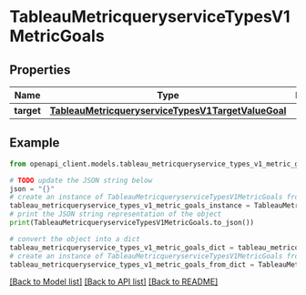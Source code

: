 # TableauMetricqueryserviceTypesV1MetricGoals


## Properties

Name | Type | Description | Notes
------------ | ------------- | ------------- | -------------
**target** | [**TableauMetricqueryserviceTypesV1TargetValueGoal**](TableauMetricqueryserviceTypesV1TargetValueGoal.md) |  | [optional] 

## Example

```python
from openapi_client.models.tableau_metricqueryservice_types_v1_metric_goals import TableauMetricqueryserviceTypesV1MetricGoals

# TODO update the JSON string below
json = "{}"
# create an instance of TableauMetricqueryserviceTypesV1MetricGoals from a JSON string
tableau_metricqueryservice_types_v1_metric_goals_instance = TableauMetricqueryserviceTypesV1MetricGoals.from_json(json)
# print the JSON string representation of the object
print(TableauMetricqueryserviceTypesV1MetricGoals.to_json())

# convert the object into a dict
tableau_metricqueryservice_types_v1_metric_goals_dict = tableau_metricqueryservice_types_v1_metric_goals_instance.to_dict()
# create an instance of TableauMetricqueryserviceTypesV1MetricGoals from a dict
tableau_metricqueryservice_types_v1_metric_goals_from_dict = TableauMetricqueryserviceTypesV1MetricGoals.from_dict(tableau_metricqueryservice_types_v1_metric_goals_dict)
```
[[Back to Model list]](../README.md#documentation-for-models) [[Back to API list]](../README.md#documentation-for-api-endpoints) [[Back to README]](../README.md)


